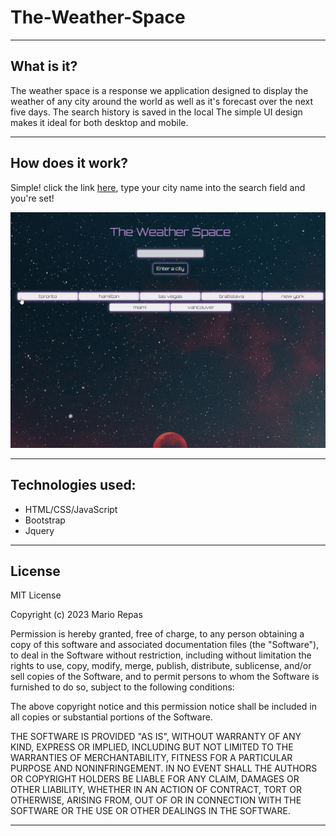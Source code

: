 # The-Weather-Space
---
## What is it?

The weather space is a response we application designed to display the weather of any city around the world as well as it's forecast over the next five days. The search history is saved in the local  The simple UI design makes it ideal for both desktop and mobile. 

---
## How does it work?

Simple! click the link [here](https://tegrty.github.io/The-Weather-Space/), type your city name into the search field and you're set!

![image](/Assets/Images/the-weather-space.gif)

---
## Technologies used:

* HTML/CSS/JavaScript
* Bootstrap
* Jquery

---
## License

MIT License

Copyright (c) 2023 Mario Repas

Permission is hereby granted, free of charge, to any person obtaining a copy of this software and associated documentation files (the "Software"), to deal in the Software without restriction, including without limitation the rights to use, copy, modify, merge, publish, distribute, sublicense, and/or sell copies of the Software, and to permit persons to whom the Software is furnished to do so, subject to the following conditions:

The above copyright notice and this permission notice shall be included in all copies or substantial portions of the Software.

THE SOFTWARE IS PROVIDED "AS IS", WITHOUT WARRANTY OF ANY KIND, EXPRESS OR IMPLIED, INCLUDING BUT NOT LIMITED TO THE WARRANTIES OF MERCHANTABILITY, FITNESS FOR A PARTICULAR PURPOSE AND NONINFRINGEMENT. IN NO EVENT SHALL THE AUTHORS OR COPYRIGHT HOLDERS BE LIABLE FOR ANY CLAIM, DAMAGES OR OTHER LIABILITY, WHETHER IN AN ACTION OF CONTRACT, TORT OR OTHERWISE, ARISING FROM, OUT OF OR IN CONNECTION WITH THE SOFTWARE OR THE USE OR OTHER DEALINGS IN THE SOFTWARE.

---

